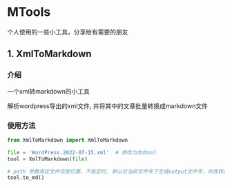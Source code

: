 # MTools

个人使用的一些小工具，分享给有需要的朋友

## 1. XmlToMarkdown

### 介绍

一个xml转markdown的小工具

解析wordpress导出的xml文件, 并将其中的文章批量转换成markdown文件

### 使用方法

```python
from XmlToMarkdown import XmlToMarkdown

file = 'WordPress.2022-07-15.xml'  # 修改为你的xml
tool = XmlToMarkdown(file)

# path 参数指定文件存放位置，不指定时, 默认在当前文件夹下生成output文件夹，存放转后后的markdown文件
tool.to_md()
```

